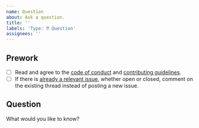```yaml
---
name: Question
about: Ask a question.
title: ''
labels: 'Type: ⁇ Question'
assignees: ''
---
```


## Prework

* [ ] Read and agree to the [code of conduct](https://www.contributor-covenant.org/version/2/0/code_of_conduct/) and [contributing guidelines](https://github.com/rstudio/juicyjuice/blob/main/.github/CONTRIBUTING.md).
* [ ] If there is [already a relevant issue](https://github.com/rstudio/juicyjuice/issues), whether open or closed, comment on the existing thread instead of posting a new issue.

## Question

What would you like to know?
